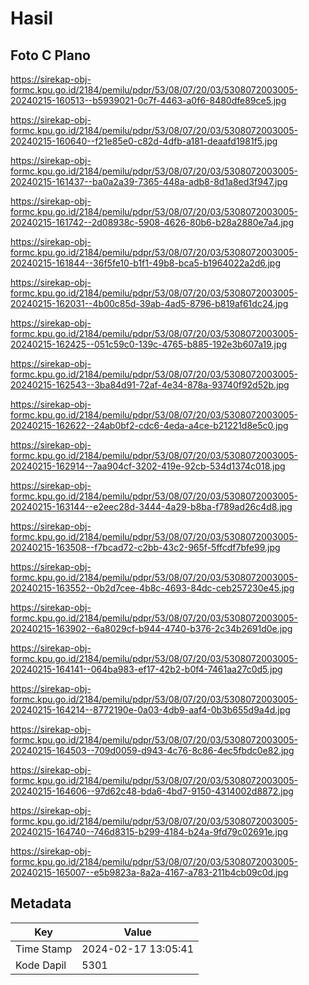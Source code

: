 # Hasil

## Foto C Plano

https://sirekap-obj-formc.kpu.go.id/2184/pemilu/pdpr/53/08/07/20/03/5308072003005-20240215-160513--b5939021-0c7f-4463-a0f6-8480dfe89ce5.jpg

https://sirekap-obj-formc.kpu.go.id/2184/pemilu/pdpr/53/08/07/20/03/5308072003005-20240215-160640--f21e85e0-c82d-4dfb-a181-deaafd1981f5.jpg

https://sirekap-obj-formc.kpu.go.id/2184/pemilu/pdpr/53/08/07/20/03/5308072003005-20240215-161437--ba0a2a39-7365-448a-adb8-8d1a8ed3f947.jpg

https://sirekap-obj-formc.kpu.go.id/2184/pemilu/pdpr/53/08/07/20/03/5308072003005-20240215-161742--2d08938c-5908-4626-80b6-b28a2880e7a4.jpg

https://sirekap-obj-formc.kpu.go.id/2184/pemilu/pdpr/53/08/07/20/03/5308072003005-20240215-161844--36f5fe10-b1f1-49b8-bca5-b1964022a2d6.jpg

https://sirekap-obj-formc.kpu.go.id/2184/pemilu/pdpr/53/08/07/20/03/5308072003005-20240215-162031--4b00c85d-39ab-4ad5-8796-b819af61dc24.jpg

https://sirekap-obj-formc.kpu.go.id/2184/pemilu/pdpr/53/08/07/20/03/5308072003005-20240215-162425--051c59c0-139c-4765-b885-192e3b607a19.jpg

https://sirekap-obj-formc.kpu.go.id/2184/pemilu/pdpr/53/08/07/20/03/5308072003005-20240215-162543--3ba84d91-72af-4e34-878a-93740f92d52b.jpg

https://sirekap-obj-formc.kpu.go.id/2184/pemilu/pdpr/53/08/07/20/03/5308072003005-20240215-162622--24ab0bf2-cdc6-4eda-a4ce-b21221d8e5c0.jpg

https://sirekap-obj-formc.kpu.go.id/2184/pemilu/pdpr/53/08/07/20/03/5308072003005-20240215-162914--7aa904cf-3202-419e-92cb-534d1374c018.jpg

https://sirekap-obj-formc.kpu.go.id/2184/pemilu/pdpr/53/08/07/20/03/5308072003005-20240215-163144--e2eec28d-3444-4a29-b8ba-f789ad26c4d8.jpg

https://sirekap-obj-formc.kpu.go.id/2184/pemilu/pdpr/53/08/07/20/03/5308072003005-20240215-163508--f7bcad72-c2bb-43c2-965f-5ffcdf7bfe99.jpg

https://sirekap-obj-formc.kpu.go.id/2184/pemilu/pdpr/53/08/07/20/03/5308072003005-20240215-163552--0b2d7cee-4b8c-4693-84dc-ceb257230e45.jpg

https://sirekap-obj-formc.kpu.go.id/2184/pemilu/pdpr/53/08/07/20/03/5308072003005-20240215-163902--6a8029cf-b944-4740-b376-2c34b2691d0e.jpg

https://sirekap-obj-formc.kpu.go.id/2184/pemilu/pdpr/53/08/07/20/03/5308072003005-20240215-164141--064ba983-ef17-42b2-b0f4-7461aa27c0d5.jpg

https://sirekap-obj-formc.kpu.go.id/2184/pemilu/pdpr/53/08/07/20/03/5308072003005-20240215-164214--8772190e-0a03-4db9-aaf4-0b3b655d9a4d.jpg

https://sirekap-obj-formc.kpu.go.id/2184/pemilu/pdpr/53/08/07/20/03/5308072003005-20240215-164503--709d0059-d943-4c76-8c86-4ec5fbdc0e82.jpg

https://sirekap-obj-formc.kpu.go.id/2184/pemilu/pdpr/53/08/07/20/03/5308072003005-20240215-164606--97d62c48-bda6-4bd7-9150-4314002d8872.jpg

https://sirekap-obj-formc.kpu.go.id/2184/pemilu/pdpr/53/08/07/20/03/5308072003005-20240215-164740--746d8315-b299-4184-b24a-9fd79c02691e.jpg

https://sirekap-obj-formc.kpu.go.id/2184/pemilu/pdpr/53/08/07/20/03/5308072003005-20240215-165007--e5b9823a-8a2a-4167-a783-211b4cb09c0d.jpg


## Metadata

| Key        | Value               |
| ---------- | ------------------- |
| Time Stamp | 2024-02-17 13:05:41 |
| Kode Dapil | 5301                |



